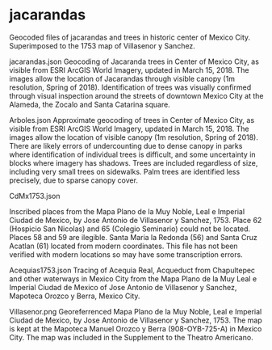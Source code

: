 # jacarandas
Geocoded files of jacarandas and trees in historic center of Mexico City. Superimposed to the 1753 map of Villasenor y Sanchez.

jacarandas.json
Geocoding of Jacaranda trees in Center of Mexico City, as visible from ESRI ArcGIS World Imagery, updated in March 15, 2018. The images allow the location of Jacarandas through visible canopy (1m resolution, Spring of 2018). Identification of trees was visually confirmed through visual inspection around the streets of downtown Mexico City at the Alameda, the Zocalo and Santa Catarina square.

Arboles.json
Approximate geocoding of trees in Center of Mexico City, as visible from ESRI ArcGIS World Imagery, updated in March 15, 2018. The images allow the location of visible canopy (1m resolution, Spring of 2018). There are likely errors of undercounting due to dense canopy in parks where identification of individual trees is difficult, and some uncertainty in blocks where imagery has shadows. Trees are included regardless of size, including very small trees on sidewalks. Palm trees are identified less precisely, due to sparse canopy cover.

CdMx1753.json

Inscribed places from the Mapa Plano de la Muy Noble, Leal e Imperial Ciudad de Mexico, by Jose Antonio de Villasenor y Sanchez, 1753. Place 62 (Hospicio San Nicolas) and 65 (Colegio Seminario) could not be located. Places 58 and 59 are ilegible. Santa Maria la Redonda (56) and Santa Cruz Acatlan (61) located from modern coordinates. This file has not been verified with modern locations so may have some transcription errors.

Acequias1753.json 
Tracing of Acequia Real, Acqueduct from Chapultepec and other waterways in Mexico City from the Mapa Plano de la Muy Leal e Imperial Ciudad de Mexico of Jose Antonio de Villasenor y Sanchez, Mapoteca Orozco y Berra, Mexico City.

Villasenor.png
Georeferrenced Mapa Plano de la Muy Noble, Leal e Imperial Ciudad de Mexico, by Jose Antonio de Villasenor y Sanchez, 1753. The map is kept at the Mapoteca Manuel Orozco y Berra (908-OYB-725-A) in Mexico City. The map was included in the Supplement to the Theatro Americano.
